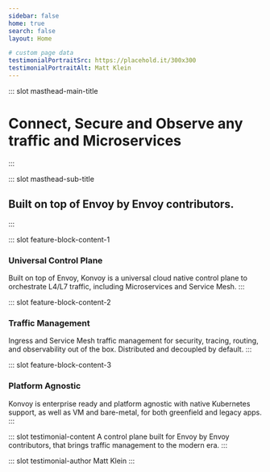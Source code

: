 ```yaml
---
sidebar: false
home: true
search: false
layout: Home

# custom page data
testimonialPortraitSrc: https://placehold.it/300x300
testimonialPortraitAlt: Matt Klein
---
```


<!-- page masthead -->

::: slot masthead-main-title
# Connect, Secure and Observe any traffic and Microservices
:::

::: slot masthead-sub-title
## Built on top of Envoy by Envoy contributors.
:::

<!-- feature blocks -->

::: slot feature-block-content-1
### Universal Control Plane
Built on top of Envoy, Konvoy is a universal cloud native control plane to
orchestrate L4/L7 traffic, including Microservices and Service Mesh.
:::

::: slot feature-block-content-2
### Traffic Management
Ingress and Service Mesh traffic management for security, tracing, routing,
and observability out of the box. Distributed and decoupled by default.
:::

::: slot feature-block-content-3
### Platform Agnostic
Konvoy is enterprise ready and platform agnostic with native Kubernetes support,
as well as VM and bare-metal, for both greenfield and legacy apps.
:::

<!-- testimonial -->
::: slot testimonial-content
A control plane built for Envoy by Envoy contributors, that brings traffic management
to the modern era.
:::

::: slot testimonial-author
Matt Klein
:::